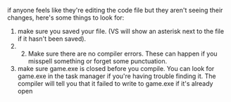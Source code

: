 if anyone feels like they're editing the code file but they aren't seeing their changes, here's some things to look for: 
1) make sure you saved your file. (VS will show an asterisk next to the file if it hasn't been saved).
2) 2) Make sure there are no compiler errors. These can happen if you misspell something or forget some punctuation. 
3) make sure game.exe is closed before you compile. You can look for game.exe in the task manager if you're having trouble finding it. The compiler will tell you that it failed to write to game.exe if it's already open
